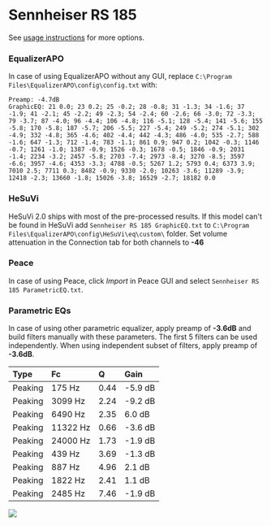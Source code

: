 # Sennheiser RS 185
See [usage instructions](https://github.com/jaakkopasanen/AutoEq#usage) for more options.

### EqualizerAPO
In case of using EqualizerAPO without any GUI, replace `C:\Program Files\EqualizerAPO\config\config.txt`
with:
```
Preamp: -4.7dB
GraphicEQ: 21 0.0; 23 0.2; 25 -0.2; 28 -0.8; 31 -1.3; 34 -1.6; 37 -1.9; 41 -2.1; 45 -2.2; 49 -2.3; 54 -2.4; 60 -2.6; 66 -3.0; 72 -3.3; 79 -3.7; 87 -4.0; 96 -4.4; 106 -4.8; 116 -5.1; 128 -5.4; 141 -5.6; 155 -5.8; 170 -5.8; 187 -5.7; 206 -5.5; 227 -5.4; 249 -5.2; 274 -5.1; 302 -4.9; 332 -4.8; 365 -4.6; 402 -4.4; 442 -4.3; 486 -4.0; 535 -2.7; 588 -1.6; 647 -1.3; 712 -1.4; 783 -1.1; 861 0.9; 947 0.2; 1042 -0.3; 1146 -0.7; 1261 -1.0; 1387 -0.9; 1526 -0.3; 1678 -0.5; 1846 -0.9; 2031 -1.4; 2234 -3.2; 2457 -5.8; 2703 -7.4; 2973 -8.4; 3270 -8.5; 3597 -6.6; 3957 -4.6; 4353 -3.3; 4788 -0.5; 5267 1.2; 5793 0.4; 6373 3.9; 7010 2.5; 7711 0.3; 8482 -0.9; 9330 -2.0; 10263 -3.6; 11289 -3.9; 12418 -2.3; 13660 -1.8; 15026 -3.8; 16529 -2.7; 18182 0.0
```

### HeSuVi
HeSuVi 2.0 ships with most of the pre-processed results. If this model can't be found in HeSuVi add
`Sennheiser RS 185 GraphicEQ.txt` to `C:\Program Files\EqualizerAPO\config\HeSuVi\eq\custom\` folder.
Set volume attenuation in the Connection tab for both channels to **-46**

### Peace
In case of using Peace, click *Import* in Peace GUI and select `Sennheiser RS 185 ParametricEQ.txt`.

### Parametric EQs
In case of using other parametric equalizer, apply preamp of **-3.6dB** and build filters manually
with these parameters. The first 5 filters can be used independently.
When using independent subset of filters, apply preamp of **-3.6dB**.

| Type    | Fc       |    Q | Gain    |
|:--------|:---------|:-----|:--------|
| Peaking | 175 Hz   | 0.44 | -5.9 dB |
| Peaking | 3099 Hz  | 2.24 | -9.2 dB |
| Peaking | 6490 Hz  | 2.35 | 6.0 dB  |
| Peaking | 11322 Hz | 0.66 | -3.6 dB |
| Peaking | 24000 Hz | 1.73 | -1.9 dB |
| Peaking | 439 Hz   | 3.69 | -1.3 dB |
| Peaking | 887 Hz   | 4.96 | 2.1 dB  |
| Peaking | 1822 Hz  | 2.41 | 1.1 dB  |
| Peaking | 2485 Hz  | 7.46 | -1.9 dB |

![](https://raw.githubusercontent.com/jaakkopasanen/AutoEq/master/results/rtings/avg/Sennheiser%20RS%20185/Sennheiser%20RS%20185.png)